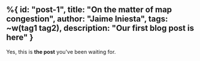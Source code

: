 
%{
    id: "post-1",
    title: "On the matter of map congestion",
    author: "Jaime Iniesta",
    tags: ~w(tag1 tag2),
    description: "Our first blog post is here"
}
---
Yes, this is **the post** you've been waiting for.
